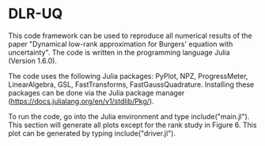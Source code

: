 # DLR-UQ

This code framework can be used to reproduce all numerical results of the paper "Dynamical low-rank approximation for Burgers' equation with uncertainty". The code is written in the programming language Julia (Version 1.6.0).

The code uses the following Julia packages: PyPlot, NPZ, ProgressMeter, LinearAlgebra, GSL, FastTransforms, FastGaussQuadrature. Installing these packages can be done via the Julia package manager (https://docs.julialang.org/en/v1/stdlib/Pkg/).

To run the code, go into the Julia environment and type include("main.jl"). This section will generate all plots except for the rank study in Figure 6. This plot can be generated by typing include("driver.jl"). 
